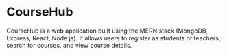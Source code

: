 # CourseHub
CourseHub is a web application built using the MERN stack (MongoDB, Express, React, Node.js). It allows users to register as students or teachers, search for courses, and view course details.
